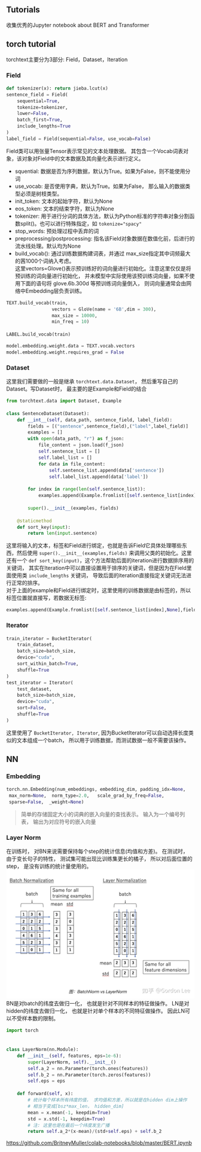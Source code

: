 ## Tutorials
收集优秀的Jupyter notebook about BERT and Transformer

## torch tutorial
torchtext主要分为3部分: Field，Dataset，Iteration
### Field
```python
def tokenizer(x): return jieba.lcut(x)
sentence_field = Field(
    sequential=True,
    tokenize=tokenizer,
    lower=False,
    batch_first=True,
    include_lengths=True
)
label_field = Field(sequential=False, use_vocab=False)
```
Field类可以用张量Tensor表示常见的文本处理数据。 其包含一个Vocab词表对象，该对象对Field中的文本数据及其向量化表示进行定义。
- squential: 数据是否为序列数据，默认为True。如果为False，则不能使用分词  
- use_vocab: 是否使用字典，默认为True。如果为False， 那么输入的数据类型必须是树枝类型。  
- init_token: 文本的起始字符，默认为None  
- eos_token: 文本的结束字符，默认为None  
- tokenizer: 用于进行分词的具体方法，默认为Python标准的字符串对象分割函数split()。也可以进行特殊指定，如 `tokenize="spacy"`
- stop_words: 预处理过程中丢弃的词
- preprocessing/postprocessing: 指名该Field对象数据在数值化前，后进行的流水线处理。默认均为None
- build_vocab(): 通过训练数据构建词表，并通过 max_size指定其中词频最大的茜1000个词纳入考虑。  
这里vectors=Glove()表示预训练好的词向量进行初始化。注意这里仅仅是将预训练的词向量进行初始化，
并未模型中实际使用该预训练词向量，如果不使用下面的语句将 glove.6b.300d 等预训练词向量倒入，
则词向量通常会由网络中Embedding层负责训练。
```python
TEXT.build_vocab(train,
                 vectors = GloVe(name = '6B',dim = 300),
                 max_size = 10000,
                 min_freq = 10)

LABEL.build_vocab(train)
```

```python
model.embedding.weight.data = TEXT.vocab.vectors
model.embedding.weight.requires_grad = False
```
### Dataset
这里我们需要做的一般是继承 `torchtext.data.Dataset`， 然后重写自己的Dataset。写Dataset时，
最主要的是Example和Field的结合
```python
from torchtext.data import Dataset, Example

class SentenceDataset(Dataset):
    def __int__(self, data_path, sentence_field, label_field):
        fields = [("sentence",sentence_field),("label",label_field)]
        examples = []
        with open(data_path, "r") as f_json:
            file_content = json.load(f_json)
            self.sentence_list = []
            self.label_list = []
            for data in file_content:
                self.sentence_list.append(data['sentence'])
                self.label_list.append(data['label'])
                
        for index in range(len(self.sentence_list)):
            examples.append(Example.fromlist([self.sentence_list[index], self.label_list[index]], fields))

        super().__init__(examples, fields)
        
    @staticmethod
    def sort_key(input):
        return len(input.sentence)
```
这里将输入的文本，标签和Field进行绑定，也就是告诉Field它具体处理哪些东西，然后使用 `super().__init__(examples,fields)`
来调用父类的初始化。这里还有一个 `def sort_key(input)`，这个方法帮助后面的iteration进行数据排序用的关键词，
其实在Iteration中可以直接设置用于排序的关键词，但是因为在Field里面使用类 `include_lengths` 关键词，
导致后面的iteration直接指定关键词无法进行正常的排序。  
对于上面的example和Field进行绑定时，这里使用的训练数据是由标签的，所以标签位置就直接写，若数据无标签:
```python
examples.append(Example.fromlist([self.sentence_list[index],None],fields))
```

### Iterator
```python
train_iterator = BucketIterator(
    train_dataset,
    batch_size=batch_size,
    device="cuda",
    sort_within_batch=True,
    shuffle=True
)
test_iterator = Iterator(
    test_dataset,
    batch_size=batch_size,
    device="cuda",
    sort=False,
    shuffle=True
)
```
这里使用了 `BucketIterator, Iterator`, 因为BucketIterator可以自动选择长度类似的文本组成一个batch，
所以用于训练数据，而测试数据一般不需要该操作。

## NN
### Embedding

```python
torch.nn.Embedding(num_embeddings, embedding_dim, padding_idx=None,
 max_norm=None,  norm_type=2.0,   scale_grad_by_freq=False, 
 sparse=False,  _weight=None)
```
> 简单的存储固定大小的词典的嵌入向量的查找表示。 输入为一个编号列表， 输出为对应符号的嵌入向量

### Layer Norm
在训练时， 对BN来说需要保持每个step的统计信息(均值和方差)。 在测试时， 由于变长句子的特性， 测试集可能出现比训练集更长的橘子， 
所以对后面位置的step， 是没有训练的统计量使用的。
![img.png](doc/layernormal.png)
BN是对batch的纬度去做归一化， 也就是针对不同样本的特征做操作。 LN是对hidden的纬度去做归一化， 也就是针对单个样本的不同特征做操作。 因此LN可以不受样本数的限制。

```python
import torch


class LayerNorm(nn.Module):
    def __init__(self, features, eps=1e-6):
        super(LayerNorm, self).__init__()
        self.a_2 = nn.Parameter(torch.ones(features))
        self.b_2 = nn.Parameter(torch.zeros(features))
        self.eps = eps
    
    def forward(self, x):
        # 统计每个样本所有纬度的值， 求均值和方差，所以就是在hidden dim上操作
        # 相当于变成[bsz*max_len， hidden_dim]
        mean = x.mean(-1, keepdim=True)
        std = x.std(-1, keepdim=True)
        # 注: 这里也是在最后一个纬度发生广播
        return self.a_2*(x-mean)/(std+self.eps) + self.b_2
```

https://github.com/BritneyMuller/colab-notebooks/blob/master/BERT.ipynb